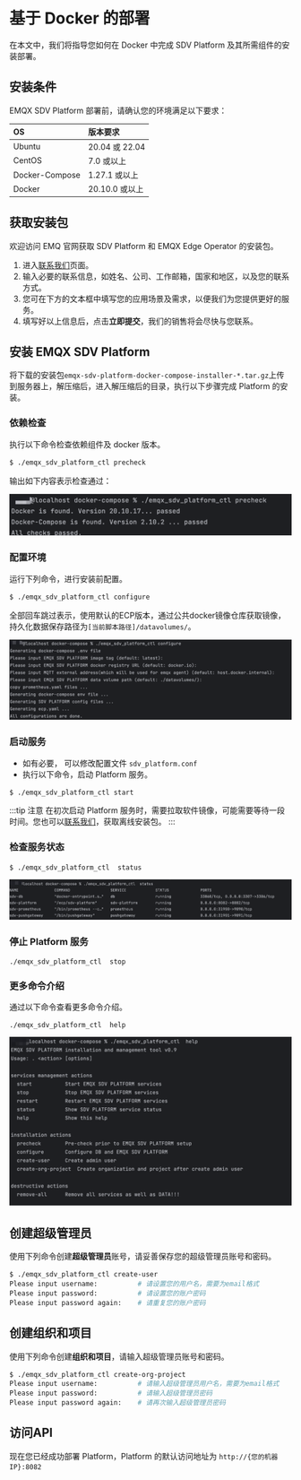# 基于 Docker 的部署

在本文中，我们将指导您如何在  Docker 中完成 SDV Platform 及其所需组件的安装部署。

## 安装条件

EMQX SDV Platform 部署前，请确认您的环境满足以下要求：

| OS             | 版本要求       |
| :------------- | :------------- |
| Ubuntu         | 20.04 或 22.04 |
| CentOS         | 7.0 或以上     |
| Docker-Compose | 1.27.1 或以上  |
| Docker         | 20.10.0 或以上 |

## 获取安装包

欢迎访问 EMQ 官网获取 SDV Platform 和 EMQX Edge Operator 的安装包。

1. 进入[联系我们](https://www.emqx.com/zh/contact?product=emqx-ecp)页面。
2. 输入必要的联系信息，如姓名、公司、工作邮箱，国家和地区，以及您的联系方式。
3. 您可在下方的文本框中填写您的应用场景及需求，以便我们为您提供更好的服务。
4. 填写好以上信息后，点击**立即提交**，我们的销售将会尽快与您联系。

## 安装 EMQX SDV Platform

将下载的安装包`emqx-sdv-platform-docker-compose-installer-*.tar.gz`上传到服务器上，解压缩后，进入解压缩后的目录，执行以下步骤完成 Platform 的安装。

### 依赖检查

执行以下命令检查依赖组件及 docker 版本。

```bash
$ ./emqx_sdv_platform_ctl precheck
```

输出如下内容表示检查通过：

![image-20240520165342882](_assets/precheck.png)

### 配置环境

运行下列命令，进行安装前配置。

```bash
$ ./emqx_sdv_platform_ctl configure
```

全部回车跳过表示，使用默认的ECP版本，通过公共docker镜像仓库获取镜像，持久化数据保存路径为`[当前脚本路径]/datavolumes/`。

![image-20240520165618758](_assets/configure.png)

### 启动服务

- 如有必要， 可以修改配置文件 `sdv_platform.conf`
- 执行以下命令，启动 Platform 服务。

```bash
$ ./emqx_sdv_platform_ctl start
```

:::tip 注意 
在初次启动 Platform 服务时，需要拉取软件镜像，可能需要等待一段时间。您也可以[联系我们](https://www.emqx.com/zh/contact?product=emqx-ecp)，获取离线安装包。 
:::

### 检查服务状态

```
$ ./emqx_sdv_platform_ctl  status
```

![image-20240520165916678](_assets/status.png)

### 停止 Platform 服务

```
./emqx_sdv_platform_ctl  stop
```

### 更多命令介绍

通过以下命令查看更多命令介绍。

```
./emqx_sdv_platform_ctl  help
```

![image-20240520170018787](_assets/help.png)

## 创建超级管理员

使用下列命令创建**超级管理员**账号，请妥善保存您的超级管理员账号和密码。

```bash
$ ./emqx_sdv_platform_ctl create-user
Please input username:          # 请设置您的用户名，需要为email格式
Please input password:          # 请设置您的账户密码
Please input password again:    # 请重复您的账户密码
```

## 创建组织和项目

使用下列命令创建**组织和项目**，请输入超级管理员账号和密码。

```bash
$ ./emqx_sdv_platform_ctl create-org-project
Please input username:          # 请输入超级管理员用户名，需要为email格式
Please input password:          # 请输入超级管理员密码
Please input password again:    # 请再次输入超级管理员密码
```

## 访问API

现在您已经成功部署 Platform，Platform 的默认访问地址为 `http://{您的机器IP}:8082`